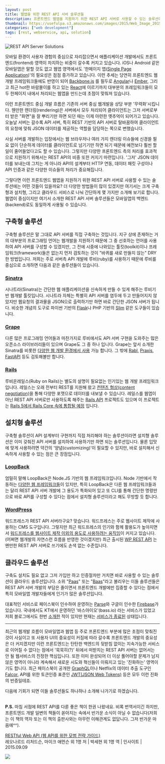 ```yaml
---
layout: post
title: 웹앱을 위한 REST API 서버 솔루션들
description: 프론트엔드 웹앱을 지원하기 위한 REST API 서버로 사용할 수 있는 솔루션에는 어떤 것들이 있을까요? 구축형과 설치형, 그리고 클라우드 서비스로 나눠 간단하게 몇 가지 솔루션들을 소개합니다. 
thumbnail: https://usefulpa.s3.amazonaws.com/images/2015/Web_Image_2015-09-08_10-05-07.png
categories: ["web development"]
tags: [rest, webservice, api, solution]
---
```


![REST API Server Solutions](https://usefulpa.s3.amazonaws.com/images/2015/rest-api-server-solutions.png)

모바일 환경이 사용자 경험의 중심으로 자리잡으면서 애플리케이션 개발에서도 프론트엔드(frontend) 영역이 차지하는 비중이 갈수록 커지고 있습니다. iOS나 Android 같은 모바일앱은 말할 것도 없고 웹앱 영역에서도 '한페이지 앱([Single Page Application](https://en.wikipedia.org/wiki/Single-page_application))'의 필요성은 점점 증가하고 있습니다. 이런 추세는 당연히 프론트엔드 웹개발 프레임워크들에도 반영이 되어 [Backbone.js](http://backbonejs.org/) 를 필두로 [Angular](https://angularjs.org/)나 [Ember](http://emberjs.com/), 그리고 최근 hot한 바람몰이를 하고 있는 [React](https://facebook.github.io/react/index.html)에 이르기까지 대부분의 프레임워크들이 모두 한페이지 내에서 처리되는 웹앱을 만드는데 초점이 맞춰져 있습니다.

이런 프론트엔드 중심 개발 흐름은 기존의 서버 중심 웹개발을 상당 부분 '무력화'시킵니다. 웬만한 렌더링(rendering)은 서버에서 모두 처리되어 클라이언트는 그저 서버로부터 받은 "화면"을 잘 뿌리기만 하면 되던 때는 이제 아련한 옛추억이 되어가고 있습니다. 오늘날 서버는 갈수록 API 서버, 특히 REST 기반의 API 서버로 탈바꿈하여 클라이언트의 요청에 맞춰 JSON 데이터를 제공하는 역할을 담당하는 쪽으로 변했습니다.

사실 서버를 개발하는 입장에서는 웹 브라우저나 여러 가지 렌더링 이슈들에 신경쓸 필요 없이 단순하게 데이터를 클라이언트로 넘기기만 하면 되기 때문에 예전보다 훨씬 할일이 줄어들었다고도 할 수 있습니다. 그렇지만 다양한 프론트엔드 측의 처리를 효과적으로 지원하기 위해서는 REST API의 비중 또한 커지기 마련입니다. '그저' JSON 데이터를 보내는데 그치는 게 아니라 API의 설계부터 HTTP 연동, 데이터 패킷 구성이나 API 인증과 같은 다양한 이슈들의 처리가 중요해집니다. 

그렇다면 이런 프론트엔드 웹앱을 지원하기 위한 REST API 서버로 사용할 수 있는 솔루션에는 어떤 것들이 있을까요? 더 다양한 방법들이 많이 있겠지만 여기서는 크게 구축형과 설치형, 그리고 클라우드 서비스로 나눠 간단하게 몇 가지만 소개해 보기로 합니다. 웹앱이 중심이지만 여기서 소개한 REST API 서버 솔루션들은 모바일앱의 백엔드(backend)로도 동일하게 사용될 수 있습니다.

## 구축형 솔루션

구축형 솔루션은 말 그대로 API 서버를 직접 구축하는 것입니다. 지구 상에 존재하는 거의 대부분의 프로그래밍 언어는 웹개발을 지원하기 때문에 그 중 선호하는 언어를 사용하여 API 서버를 구성할 수 있겠지만, 그 전에 시중에 나와있는 툴킷(toolkit)이나 프레임워크(framework)들은 없는지 먼저 검토하는 것이 "바퀴를 새로 만들지 않는" DRY한 방법입니다. 저희는 주로 서버측 API 개발에 루비(ruby)를 사용하기 때문에 루비를 중심으로 소개하면 다음과 같은 솔루션들이 있습니다.

### [Sinatra](http://www.sinatrarb.com/) 
시나트라(Sinatra)는 간단한 웹 애플리케이션을 신속하게 만들 수 있게 해주는 루비기반 웹개발 툴킷입니다. 시나트라 자체는 특별히 API 서버를 염두에 두고 만들어지지 않았지만 웹요청의 결과물을 JSON으로 출력하기만 하면 바로 간단한 JSON 서버가 됩니다. 비슷한 개념의 도구로 파이썬 기반의 [Flask](http://flask.pocoo.org/)나 PHP 기반의 [Slim](http://www.slimframework.com/) 같은 도구들이 있습니다.

### [Grape](http://www.ruby-grape.org/) 
다른 많은 프로그래밍 언어들과 마찬가지로 루비에서도 API 서버 구현을 도와주는 많은 오픈소스 라이브러리들이 있으며 Grape도 그 중 하나 입니다. Grape는 앞서 소개한 Sinatra를 비롯한 [다양한 웹 개발 환경에서 사용](http://www.ruby-grape.org/examples/) 가능 합니다. 그 밖에 [Rabl](https://github.com/nesquena/rabl), [Praxis](http://praxis-framework.io/), [FastAPI](https://github.com/thestorefront/FastAPI) 등도 검토해볼만 합니다.

### [Rails](http://rubyonrails.org/)
루비온레일스(Ruby on Rails)는 별도의 설명이 필요없는 인기있는 웹 개발 프레임워크입니다. 레일스는 오래 전부터 REST를 지원해 왔고 [컨텐츠 협상(content negotiation)](https://en.wikipedia.org/wiki/Content_negotiation)을 통해 다양한 포맷으로 데이터를 내보낼 수 있습니다. 레일스를 웹앱이 아닌 REST API 서버로만 사용하도록 해주는 [Rails API](https://github.com/rails-api/rails-api) 프로젝트도 있으며 이 프로젝트는 [Rails 5에서 Rails Core 속에 통합될 예정](http://wyeworks.com/blog/2015/4/20/rails-api-is-going-to-be-included-in-rails-5/) 입니다.


## 설치형 솔루션

구축형 솔루션이 API 설계부터 구현까지 직접 처리해야 하는 솔루션이라면 설치형 솔루션은 이미 갖춰진 API 서버를 설치하여 사용하기만 하면 되는 솔루션입니다. 물론 입맛에 맞게 사용하려면 약간의 '양념(customizing)'이 필요할 수 있지만, 바로 설치해서 신속하게 사용할 수 있는 점은 큰 장점입니다. 

### [LoopBack](http://loopback.io/)
엄밀히 말해 LoopBack은 Node.JS 기반의 웹 프레임워크입니다. Node 기반에서 작동하는 [다양한 웹 프레임워크들](http://loopback.io/resources/#compare)이 있지만, 특히 LoopBack은 다른 웹 프레임워크들과는 달리 REST API 서버 개발에 그 용도가 특화되어 있고 또 CLI를 통해 간단한 명령만으로 바로 API를 구성할 수 있다는 점에서 설치형 솔루션이라고 해도 무방할 듯 합니다.

### [WordPress](https://wordpress.org/)
워드프레스가 REST API 서버라구요? 맞습니다. 워드프레스는 주로 웹사이트 제작에 사용하는 CMS 도구입니다. 그렇지만 최근 워드프레스의 인기와 함께 활용도가 높아지면서 [워드프레스를 웹사이트 제작 이외의 용도로 사용하려는 움직임](http://wptavern.com/decoupling-wordpress)이 커지고 있습니다. (어쩌면 웹개발의 자연스런 흐름을 반영한 것이겠지만) 최근 출시된 [WP REST API](http://v2.wp-api.org/) 는 왠만한 REST API 서버로 쓰기에도 손색 없는 수준입니다.


## 클라우드 솔루션

구축도 설치도 필요 없고 그저 가입만 하고 인증절차만 거치면 바로 사용할 수 있는 솔루션이 클라우드 솔루션입니다. 소위 "[Paas](https://ko.wikipedia.org/wiki/PaaS)" 또는 "[Baas](https://en.wikipedia.org/wiki/Mobile_Backend_as_a_service)"라고 불리우는 이들 솔루션들은 REST API 서버 개발의 부담은 줄이면서 프론트엔드 개발에만 집중할 수 있다는 점에서 특히 모바일앱 개발자들에게 인기가 많은 솔루션입니다.

대표적인 서비스로 페이스북이 인수하여 운영하는 [Parse](https://www.parse.com/)와 구글이 인수한 [Firebase](https://www.firebase.com/)가 있습니다. 국내에서도 KT에서 운영하던 '바스아이오'(bass.io) 라는 서비스가 있었고 저희 블로그에서도 한번 [소개한](http://www.usefulparadigm.com/2013/05/23/some-thought-about-baasio/) 적이 있지만 현재는 [서비스가 종료된](https://www.imaso.co.kr/news/article_view.php?article_idx=20150523141832) 상태입니다.

-----

최근의 웹개발 흐름이 모바일앱과 웹앱 등 주로 프론트엔드 부분에 많은 초점이 맞춰진 것이 사실이고 또 사용자 UI의 중요성이 커짐에 따라 갈수록 프론트엔드 개발의 중요성은 더 커지겠지만 이런 프론트엔드는 탄탄한 백엔드의 뒷받침 없이는 지속가능한 서비스로 이어질 수 없다는 점에서 '묵묵히(?)' 뒤에서 떠받치는 REST API 서버는 없어서는 안 될 웹서비스의 진정한 핵심입니다. 또한 이미 완성되어 더 이상 풀어야할 문제가 남지 않은 영역이 아니라 계속해서 새로운 시도와 혁신들이 이뤄지고 있는 '진화하는' 영역이기도 합니다. 최근 페이스북이 공개한 [GraphQL](https://facebook.github.io/graphql/)이나 Netflix의 데이터 추출 도구인  [Falcor](http://netflix.github.io/falcor/), API를 위한 토큰인증 표준인 [JWT(JSON Web Tokens)](http://jwt.io/) 등은 모두 이런 진화의 반증일테죠.

다음에 기회가 되면 이들 솔루션들도 하나하나 소개해 나가기로 하겠습니다.
<br>
<br>

**P.S.** 마침 서점에 REST API를 다룬 좋은 책이 한권 나왔네요. 비록 번역서이긴 하지만, 프론트엔드 개발 일변의 책들이 쏟아지는 속에서 반가운 소식이 아닐 수 없습니다(저희는 이 책의 역자 또는 이 책의 출판사와는 아무런 이해관계도 없답니다. 그저 반가운 마음에^^). 

[RESTful Web API (웹 API를 위한 모범 전략 가이드)](http://www.insightbook.co.kr/post/9865)<br>
레오나르드 리처드슨, 마이크 애먼슨 외 1명 저 | 박세현 외 1명 역 | 인사이트 | 2015.09.09

![](https://usefulpa.s3.amazonaws.com/images/2015/restful-web-api-cover.jpg)

